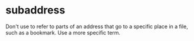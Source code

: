 # subaddress

Don't
use to refer to parts of an address that go to a specific place in a
file, such as a bookmark. Use a more specific term.
